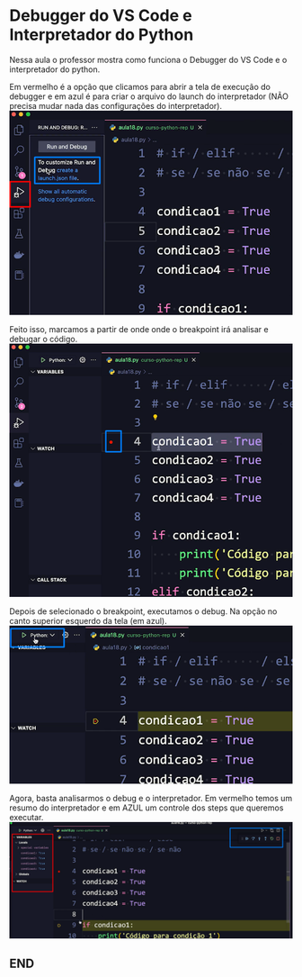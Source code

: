 # Debugger do VS Code e Interpretador do Python
Nessa aula o professor mostra como funciona o Debugger do VS Code e o interpretador do python.

Em vermelho é a opção que clicamos para abrir a tela de execução do debugger e em azul é para criar o arquivo do launch do interpretador (NÃO precisa mudar nada das configurações do interpretador).
![Primeiros passos](./imgs/image.png)


Feito isso, marcamos a partir de onde onde o breakpoint irá analisar e debugar o código.
![breakpoint](./imgs/image-1.png)

Depois de selecionado o breakpoint, executamos o debug. Na opção no canto superior esquerdo da tela (em azul).
![execute debug](./imgs/image-2.png)

Agora, basta analisarmos o debug e o interpretador. Em vermelho temos um resumo do interpretador e em AZUL um controle dos steps que queremos executar.
![Analise](./imgs/image-3.png)

## END